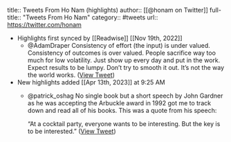 title:: Tweets From Ho Nam (highlights)
author:: [[@honam on Twitter]]
full-title:: "Tweets From Ho Nam"
category:: #tweets
url:: https://twitter.com/honam

- Highlights first synced by [[Readwise]] [[Nov 19th, 2022]]
	- @AdamDraper Consistency of effort (the input) is under valued. Consistency of outcomes is over valued. People sacrifice way too much for low volatility. Just show up every day and put in the work. Expect results to be lumpy. Don’t try to smooth it out. It’s not the way the world works. ([View Tweet](https://twitter.com/honam/status/1399801862585344003))
- New highlights added [[Apr 13th, 2023]] at 9:25 AM
	- @patrick_oshag No single book but a short speech by John Gardner as he was accepting the Arbuckle award in 1992 got me to track down and read all of his books. This was a quote from his speech:
	  
	  “At a cocktail party, everyone wants to be interesting. But the key is to be interested.” ([View Tweet](https://twitter.com/honam/status/1644772348632121346))